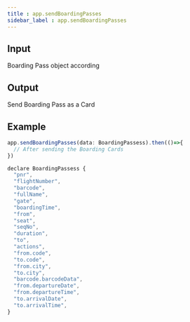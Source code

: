 ```yaml
---
title : app.sendBoardingPasses
sidebar_label : app.sendBoardingPasses
---
```


## Input

Boarding Pass object according

## Output

Send Boarding Pass as a Card

## Example

```js
app.sendBoardingPasses(data: BoardingPassess).then(()=>{
  // After sending the Boarding Cards
})

declare BoardingPassess {
  "pnr",
  "flightNumber",
  "barcode",
  "fullName",
  "gate",
  "boardingTime",
  "from",
  "seat",
  "seqNo",
  "duration",
  "to",
  "actions",
  "from.code",
  "to.code",
  "from.city",
  "to.city",
  "barcode.barcodeData",
  "from.departureDate",
  "from.departureTime",
  "to.arrivalDate",
  "to.arrivalTime",
}
```